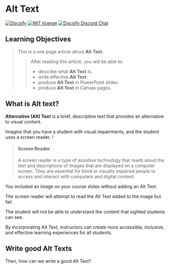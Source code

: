 # Alt Text

[![Docsify](https://img.shields.io/npm/v/docsify?label=docsify)](https://docsify.js.org/)
[![MIT license](https://img.shields.io/badge/License-MIT-blue.svg)](https://github.com/hibbitts-design/docsify-open-course-starter-kit/blob/main/LICENSE)
<a href="https://discord.gg/zT8eS8ZG">
    <img src="https://img.shields.io/badge/chat-on%20discord-7289DA.svg" alt="Docsify Discord Chat" />
</a>

## Learning Objectives
> This is a one page article about **Alt Text**. 
>
>> After reading this article, you will be able to:
>> - describe what **Alt Text** is.
>> - write effective **Alt Text**.
>> - produce **Alt Text** in PowerPoint slides.
>> - produce **Alt Text** in Canvas pages.

What is Alt text?
---

**Alternative (Alt) Text** is a brief, descriptive text that provides an alternative to visual content.

Imagine that you have a student with visual impairments, and the student uses a screen reader.
!


> #### Screen Reader
> A screen reader is a type of assistive technology that reads aloud the text and descriptions of images that are displayed on a computer screen.  They are essential for blind or visually impaired people to access and interact with computers and digital content.


You included an image on your course slides without adding an Alt Text.

The screen reader will attempt to read the Alt Text added to the image but fail.

The student will not be able to understand the content that sighted students can see.

By incorporating Alt Text, instructors can create more accessible, inclusive, and effective learning experiences for all students.

Write good Alt Texts
---

Then, how can we write a good Alt Text?
